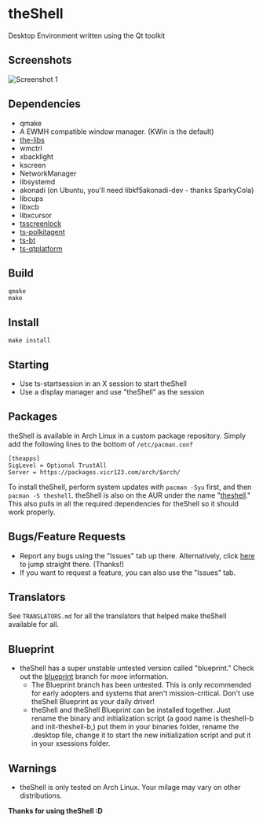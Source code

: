 # theShell
Desktop Environment written using the Qt toolkit

## Screenshots
![Screenshot 1](https://raw.githubusercontent.com/vicr123/theshell/master/shell/images/desktop.png)

## Dependencies
- qmake
- A EWMH compatible window manager. (KWin is the default)
- [the-libs](https://github.com/vicr123/the-libs)
- wmctrl
- xbacklight
- kscreen
- NetworkManager
- libsystemd
- akonadi (on Ubuntu, you'll need libkf5akonadi-dev - thanks SparkyCola)
- libcups
- libxcb
- libxcursor
- [tsscreenlock](https://github.com/vicr123/tsscreenlock)
- [ts-polkitagent](https://github.com/vicr123/ts-polkitagent)
- [ts-bt](https://github.com/vicr123/ts-bt)
- [ts-qtplatform](https://github.com/vicr123/ts-qtplatform)

## Build
```
qmake
make
```

## Install
```
make install
```

## Starting
- Use ts-startsession in an X session to start theShell
- Use a display manager and use "theShell" as the session

## Packages
theShell is available in Arch Linux in a custom package repository. Simply add the following lines to the bottom of `/etc/pacman.conf`
```
[theapps]
SigLevel = Optional TrustAll
Server = https://packages.vicr123.com/arch/$arch/
```
To install theShell, perform system updates with `pacman -Syu` first, and then `pacman -S theshell`.
theShell is also on the AUR under the name "[theshell](https://aur.archlinux.org/packages/theshell/)." This also pulls in all the required dependencies for theShell so it should work properly.

## Bugs/Feature Requests
- Report any bugs using the "Issues" tab up there. Alternatively, click [here](https://github.com/vicr123/theshell/issues) to jump straight there. (Thanks!)
- If you want to request a feature, you can also use the "Issues" tab.

## Translators
See ```TRANSLATORS.md``` for all the translators that helped make theShell available for all.

## Blueprint
- theShell has a super unstable untested version called "blueprint." Check out the [blueprint](https://github.com/vicr123/theshell/tree/blueprint) branch for more information.
  - The Blueprint branch has been untested. This is only recommended for early adopters and systems that aren't mission-critical. Don't use theShell Blueprint as your daily driver!
  - theShell and theShell Blueprint can be installed together. Just rename the binary and initialization script (a good name is theshell-b and init-theshell-b,) put them in your binaries folder, rename the .desktop file, change it to start the new initialization script and put it in your xsessions folder.

## Warnings
- theShell is only tested on Arch Linux. Your milage may vary on other distributions.

**Thanks for using theShell :D**
